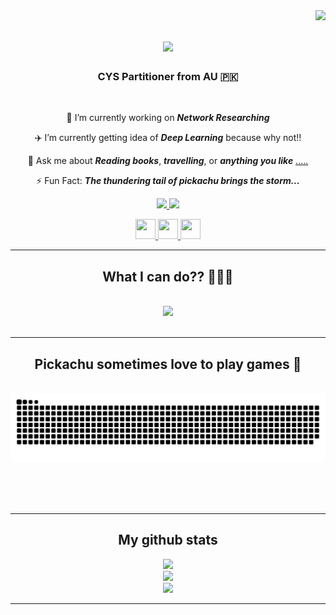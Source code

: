 <img align="right" src="https://visitor-badge.laobi.icu/badge?page_id=salesp07.salesp07" />

<h1 align="center">
    <img src="https://readme-typing-svg.herokuapp.com/?font=Righteous&size=35&center=true&vCenter=true&width=500&height=70&duration=1200&pause=1500&color=880000&center=true&vCenter=true&random=false&lines=Hi!!;+Pickachu+Here!!+%F0%9F%91%8B%F0%9F%8F%BD;" />
</h1>

<h3 align="center">
  CYS Partitioner from <a href="https://au.edu.pk" style="text-decoration: none; color: inherit; font-weight: bold;">AU</a> 🇵🇰
</h3>



<br/>

<div align="center">
 
 🔭 I’m currently working on _**Network Researching**_
 
 ✈️ I’m currently getting idea of  _**Deep Learning**_ because why not!!

💬 Ask me about _**Reading books**_, _**travelling**_, or _**anything you like**_ [.....](https://github.com/Sumaiya-Arshad/Sumaiya-Arshad/issues)

⚡ Fun Fact: _**The thundering tail of pickachu brings the storm...**_

 </div>
 
<div align="center"> 
  <a href="mailto:sumaiyaarshad.sa1@gmail.com">
    <img src="https://img.shields.io/badge/Gmail-333333?style=for-the-badge&logo=gmail&logoColor=red" />
  </a>
  <a href="https://thecyberthesis.com" target="_blank">
     <img src="https://img.shields.io/badge/Portfolio-FF5722?style=for-the-badge&logo=sqlite&logoColor=white" target="_blank" /> <!-- sqlite, safari, google-chrome are other good icon options -->
  </a>
</div>

 <p align="center"> <a href="https://www.github.com/Sumaiya-Arshad" target="_blank" rel="noreferrer"> <picture> <source media="(prefers-color-scheme: dark)" srcset="https://raw.githubusercontent.com/danielcranney/readme-generator/main/public/icons/socials/github-dark.svg" /> <source media="(prefers-color-scheme: light)" srcset="https://raw.githubusercontent.com/danielcranney/readme-generator/main/public/icons/socials/github.svg" /> <img src="https://raw.githubusercontent.com/danielcranney/readme-generator/main/public/icons/socials/github.svg" width="32" height="32" /> </picture> </a> <a href="http://www.instagram.com/itx_somi" target="_blank" rel="noreferrer"> <picture> <source media="(prefers-color-scheme: none)" srcset="undefined" /> <source media="(prefers-color-scheme: light)" srcset="https://raw.githubusercontent.com/danielcranney/readme-generator/main/public/icons/socials/instagram.svg" /> <img src="https://raw.githubusercontent.com/danielcranney/readme-generator/main/public/icons/socials/instagram.svg" width="32" height="32" /> </picture> </a> <a href="https://www.linkedin.com/in/muhammad-haris-815aa326a/" target="_blank" rel="noreferrer"> <picture> <source media="(prefers-color-scheme: dark)" srcset="https://raw.githubusercontent.com/danielcranney/readme-generator/main/public/icons/socials/linkedin-dark.svg" /> <source media="(prefers-color-scheme: light)" srcset="https://raw.githubusercontent.com/danielcranney/readme-generator/main/public/icons/socials/linkedin.svg" /> <img src="https://raw.githubusercontent.com/danielcranney/readme-generator/main/public/icons/socials/linkedin.svg" width="32" height="32" /> </picture> </a>
</p>

 <hr/>
 
<h2 align="center"> What I can do?? 👨🏻‍🔬</h2>
<br/>
<div align="center">
    <img src="https://skillicons.dev/icons?i=git,github,C++,python,html,css,vscode,docker,linux,wireshark" />
  
</div>

<br/>
<hr/>

<div align="center">
  <h2> Pickachu sometimes love to play games 🐍</h2>
  <br>
  <img alt="snake eating my contributions" src="https://raw.githubusercontent.com/salesp07/salesp07/output/github-contribution-grid-snake.svg" />
  
  <br/><br/><br/>
</div>

<hr/>

<h2 align="center">My github stats </h2>

<!-- and most used language -->
<p align = "center">
  <img src = "https://github-readme-stats.vercel.app/api?username=Sumaiya-Arshad&show_icons=true&theme=highcontrast&title_color=f10000&icon_color=f040983">
  <br>
  <img src = "https://github-readme-stats.vercel.app/api/top-langs/?username=Sumaiya-Arshad&theme=highcontrast&title_color=f10000&icon_color=f040983">
    <br>
  <img src="https://tryhackme.com/badge/2280072">
</p>


<hr/>
